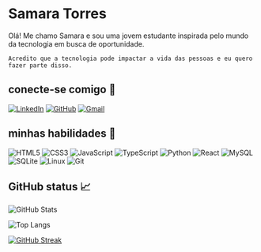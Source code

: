 # Samara Torres

Olá! Me chamo Samara e sou uma jovem estudante inspirada pelo mundo da tecnologia em busca de oportunidade.

    Acredito que a tecnologia pode impactar a vida das pessoas e eu quero fazer parte disso.

## conecte-se comigo 👥

[![LinkedIn](https://img.shields.io/badge/LinkedIn-5F0A87?style=for-the-badge&logo=linkedin&logoColor=white)](https://www.linkedin.com/in/samaratorresdev/)
[![GitHub](https://img.shields.io/badge/GitHub-5F0A87?style=for-the-badge&logo=github&logoColor=white)](https://github.com/SamaraaTorres)
[![Gmail](https://img.shields.io/badge/Gmail-5F0A87?style=for-the-badge&logo=gmail&logoColor=white)](mailto:samaratorres050@gmail.com)


## minhas habilidades 🧩


![HTML5](https://img.shields.io/badge/HTML5-5F0A87?style=for-the-badge&logo=html5&logoColor=white)
![CSS3](https://img.shields.io/badge/CSS3-5F0A87?style=for-the-badge&logo=css3&logoColor=white)
![JavaScript](https://img.shields.io/badge/JavaScript-5F0A87?style=for-the-badge&logo=javascript&logoColor=white)
![TypeScript](https://img.shields.io/badge/TypeScript-5F0A87?style=for-the-badge&logo=typescript&logoColor=white)
![Python](https://img.shields.io/badge/python-5F0A87?style=for-the-badge&logo=python&logoColor=white)
![React](https://img.shields.io/badge/React-5F0A87?style=for-the-badge&logo=react&logoColor=white)
![MySQL](https://img.shields.io/badge/MySQL-5F0A87?style=for-the-badge&logo=mysql&logoColor=white)
![SQLite](https://img.shields.io/badge/SQLite-5F0A87?style=for-the-badge&logo=sqlite&logoColor=white)
![Linux](https://img.shields.io/badge/Linux-5F0A87?style=for-the-badge&logo=linux&logoColor=white)
![Git](https://img.shields.io/badge/GIT-5F0A87?style=for-the-badge&logo=git&logoColor=white)

## GitHub status 📈

![GitHub Stats](https://github-readme-stats.vercel.app/api?username=SamaraaTorres&theme=transparent&bg_color=000&border_color=454ADE&show_icons=true&icon_color=B14AED&title_color=B14AED&text_color=6457A6)

![Top Langs](https://github-readme-stats-git-masterrstaa-rickstaa.vercel.app/api/top-langs/?username=SamaraaTorres&bg_color=000&border_color=454ADE&title_color=B14AED&text_color=white)

[![GitHub Streak](https://streak-stats.demolab.com/?user=SamaraaTorres&theme=bear&background=000&border=454ADE&dates=B14AED)](https://git.io/streak-stats)
